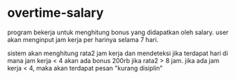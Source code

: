 # overtime-salary

program bekerja untuk menghitung bonus yang didapatkan oleh salary.
user akan menginput jam kerja per harinya selama 7 hari.

sistem akan menghitung rata2 jam kerja dan mendeteksi jika terdapat hari di mana jam kerja < 4
akan ada bonus 200rb jika rata2 > 8 jam. jika ada jam kerja < 4, maka akan terdapat pesan "kurang disiplin"
